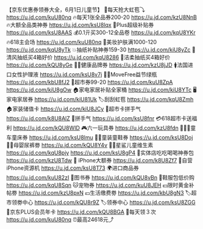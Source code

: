 【京东优惠券领券大全，6月1日儿童节】
🧧每天抢大虹苞⤵
https://u.jd.com/kuU80nq
🔥每天1张全品券200-20
https://u.jd.com/kzU8NnB
🔥大额全品类神券 
https://u.jd.com/ksU8lqx
👟Plus超级补贴券
https://u.jd.com/ksU8AAS
💰0.1亓买300-12全品卷
https://u.jd.com/kqU8YKr
🔥618主会场
https://u.jd.com/kuU80nq
💄美妆护肤满1000-120
https://u.jd.com/kqU8yTk
💥抽纸补贴神券159-30
https://u.jd.com/kiU8yZc
🧻清风抽纸买4箱好价
https://u.jd.com/kqU8286
🧻洁柔抽纸买4箱好价
https://u.jd.com/kQU8yGe
💪🏻健康品牌券
https://u.jd.com/kzU8jJD
🚺法国进口女性护理液
https://u.jd.com/ksU8v7j
🦵🏻MoveFree益节绿瓶
https://u.jd.com/kbU8fJ2
🛒超市券99-20
https://u.jd.com/kuU8ZpA
https://u.jd.com/kiU8gOw
🏠家电家居补贴全家桶
https://u.jd.com/kiU8YTc
🖥家电家居券
https://u.jd.com/kiU81Uk
🏷刮刮虹苞
https://u.jd.com/kqU8Zmh
🏠家装储值卡
https://u.jd.com/kiU8JCy
🎰超市卡拼手气
https://u.jd.com/k8U8AlZ
🎰拼手气
https://u.jd.com/ksU8fnr
💳618超市卡送福利
https://u.jd.com/kQU8WID
🎮六一玩具券
https://u.jd.com/kzU8fdn 
🚴🏻‍♀童车童床券
https://u.jd.com/ksU8lmu
👶🏻童装童鞋券
https://u.jd.com/ksU8Doj
👶🏻母婴尿裤劵
https://u.jd.com/kQU8Y4v
👶🏻星鲨儿童维生素
https://u.jd.com/kqU8pjy
https://u.jd.com/ksU8gP4
🍕实体店吃吃喝喝神券包
https://u.jd.com/kzU8Tdw
 iPhone大额券
https://u.jd.com/k8U8Zf7
📱自营iPhone资源机
https://u.jd.com/ksU8T73
🌍进口商品券
https://u.jd.com/kuU82zI
📖图书券
https://u.jd.com/kQU8vBn
👟鞋服包低价购
https://u.jd.com/kqU8Sqn
🐱宠物券
https://u.jd.com/kuU8JEH
💵限时黄金补帖劵
https://u.jd.com/kzU8pxN
💴生活缴费劵
https://u.jd.com/kbU8gN3
🏷超市领劵中心
https://u.jd.com/kQU8r9Z
🏷领券中心
https://u.jd.com/ksU8ZGG
👑京东PLUS会员年卡
https://u.jd.com/kQU8BGA
🧧每天领３次
https://u.jd.com/kuU80nq
⏰最高24618元⤴
